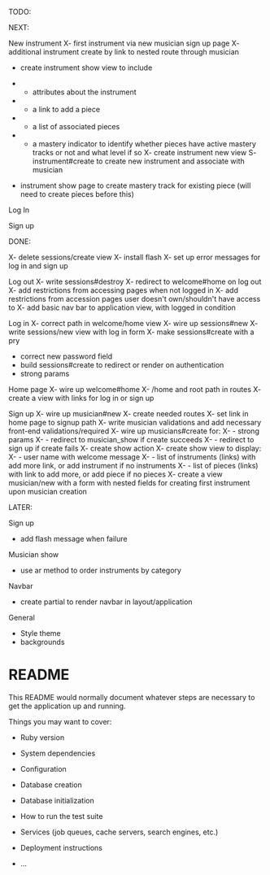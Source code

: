 TODO:

NEXT:

New instrument
X- first instrument via new musician sign up page
X- additional instrument create by link to  nested route through musician
- create instrument show view to include
- - attributes about the instrument
- - a link to add a piece
- - a list of associated pieces
- - a mastery indicator to identify whether pieces have active mastery tracks or not and what level if so
X- create instrument new view
S- instrument#create to  create  new instrument and associate with musician

- instrument show page to create mastery track for existing piece (will  need to  create pieces  before this)


Log In


Sign up




DONE:

X- delete sessions/create view
X- install flash
X- set up error messages for log in and sign up

Log out
X- write sessions#destroy
X- redirect to welcome#home on log out
X- add restrictions from accessing pages when not logged in
X- add restrictions from accession pages user doesn't own/shouldn't have access to
X- add basic nav bar to  application view, with logged in condition

Log in
X- correct path in welcome/home view
X- wire up sessions#new
X- write sessions/new view with log in form
X- make sessions#create with a pry
- correct new password field
- build sessions#create to redirect  or render on authentication
- strong params

Home page
X- wire up welcome#home
X- /home and root path in routes
X- create a view with links for log in or sign up

Sign up
X- wire up musician#new
X- create needed routes
X- set link in home page  to signup path
X- write musician validations and add necessary front-end validations/required
X- wire up musicians#create for:
X- - strong params
X- - redirect to musician_show if create succeeds
X- - redirect to sign up if create fails
X- create show action
X- create show  view to display:
X- - user name with welcome message
X- - list of instruments (links) with add more link, or add instrument if no instruments
X- - list of pieces (links) with link to add more, or add piece if no pieces
X- create a view musician/new with a form with nested fields for creating first instrument upon musician creation

LATER:

Sign up
- add flash message when failure

Musician show
- use ar method to order instruments by category

Navbar
- create partial to render navbar in layout/application

General
- Style theme
- backgrounds

# README

This README would normally document whatever steps are necessary to get the
application up and running.

Things you may want to cover:

* Ruby version

* System dependencies

* Configuration

* Database creation

* Database initialization

* How to run the test suite

* Services (job queues, cache servers, search engines, etc.)

* Deployment instructions

* ...
